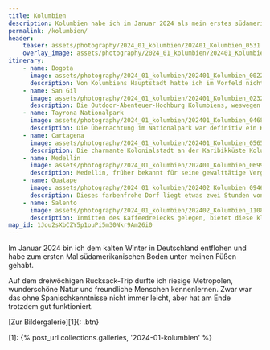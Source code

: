 ```yaml
---
title: Kolumbien
description: Kolumbien habe ich im Januar 2024 als mein erstes südamerikanisches Land besucht. Auf dieser Seite findest du meine Reiseroute und weitere Informationen dazu.
permalink: /kolumbien/
header:
    teaser: assets/photography/2024_01_kolumbien/202401_Kolumbien_0531.jpg
    overlay_image: assets/photography/2024_01_kolumbien/202401_Kolumbien_0742.jpg
itinerary:
    - name: Bogota
      image: assets/photography/2024_01_kolumbien/202401_Kolumbien_0022.jpg
      description: Von Kolumbiens Hauptstadt hatte ich im Vorfeld nicht viel positives gelesen, ich fand sie aber durchaus sehenswert und 2 Tage bekommt man dort gut verbracht. Gerade die Wanderung auf den Monserrate kann ich sehr empfehlen, auch wenn diese anstregend war.
    - name: San Gil
      image: assets/photography/2024_01_kolumbien/202401_Kolumbien_0232.jpg
      description: Die Outdoor-Abenteuer-Hochburg Kolumbiens, weswegen ich diese natürlich nicht auslassen konnte. Für mich ideal um Paragliding und Bungeejumping auszuprobieren, aber auch landschaftlich gab es im nahen Umkreis einiges zu entdecken.
    - name: Tayrona Nationalpark
      image: assets/photography/2024_01_kolumbien/202401_Kolumbien_0468.jpg
      description: Die Übernachtung im Nationalpark war definitiv ein Höhepunkt der Reise, vor allem weil ich an einem nicht-touristischen Strand übernachtet habe. Obwohl der Park grundsätzlich als Tagesausflug besucht werden kann, solltest du mindestens eine Nacht einplanen.
    - name: Cartagena
      image: assets/photography/2024_01_kolumbien/202401_Kolumbien_0565.jpg
      description: Die charmante Kolonialstadt an der Karibikküste Kolumbiens ist für ihre bezaubernde Altstadt und reiche Geschichte bekannt. Obwohl sie vergleichsweise sehr touristisch ist, lohnt es sich, hier einige Tage zu verbringen.
    - name: Medellin
      image: assets/photography/2024_01_kolumbien/202401_Kolumbien_0699.jpg
      description: Medellin, früher bekannt für seine gewalttätige Vergangenheit, hat sich in den letzten Jahrzehnten stark verändert und ist besonders bei Digital-Nomaden sehr beliebt geworden. Obwohl ich den Hype nicht ganz nachvollziehen konnte, lässt es sich dort dennoch angenehm Zeit verbringen.
    - name: Guatape
      image: assets/photography/2024_01_kolumbien/202402_Kolumbien_0946.jpg
      description: Dieses farbenfrohe Dorf liegt etwas zwei Stunden von Medellin entfernt und kann als Tagesausflug besucht werden. Meine Empfehlung ist jedoch dort eine Nacht zu verbringen, um früh morgens den dortigen Granitfelsen, El Peñón de Guatapé, zu erklimmen, noch bevor die Touristenscharen ankommen.
    - name: Salento
      image: assets/photography/2024_01_kolumbien/202402_Kolumbien_1108.jpg
      description: Inmitten des Kaffeedreiecks gelegen, bietet diese kleine Stadt den idealen Ausgangspunkt für einen Ausflug zu den Wachspalmen im Cocora-Tal und für den Besuch einer Kaffeeplantage.
map_id: 1Jou2sXbCZY5p1ouPi5m30Nkr9Am26i0
---
```


Im Januar 2024 bin ich dem kalten Winter in Deutschland entflohen und habe zum ersten Mal südamerikanischen Boden unter meinen Füßen gehabt.

Auf dem dreiwöchigen Rucksack-Trip durfte ich riesige Metropolen, wunderschöne Natur und freundliche Menschen kennenlernen. 
Zwar war das ohne Spanischkenntnisse nicht immer leicht, aber hat am Ende trotzdem gut funktioniert.

[Zur Bildergalerie][1]{: .btn}

[1]: {% post_url collections.galleries, '2024-01-kolumbien' %}